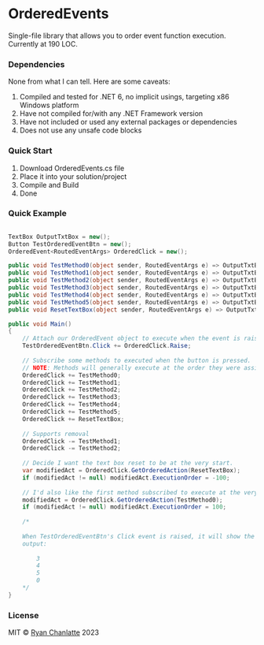 # OrderedEvents

Single-file library that allows you to order event function execution. Currently
at 190 LOC.

### Dependencies

None from what I can tell. 
Here are some caveats:

1. Compiled and tested for .NET 6, no implicit usings, targeting x86 Windows platform
2. Have not compiled for/with any .NET Framework version
3. Have not included or used any external packages or dependencies
4. Does not use any unsafe code blocks

### Quick Start

1. Download OrderedEvents.cs file
2. Place it into your solution/project
3. Compile and Build
4. Done

### Quick Example

```cs

TextBox OutputTxtBox = new();
Button TestOrderedEventBtn = new();
OrderedEvent<RoutedEventArgs> OrderedClick = new();

public void TestMethod0(object sender, RoutedEventArgs e) => OutputTxtBox.Text += $"0\n";
public void TestMethod1(object sender, RoutedEventArgs e) => OutputTxtBox.Text += $"1\n";
public void TestMethod2(object sender, RoutedEventArgs e) => OutputTxtBox.Text += $"2\n";
public void TestMethod3(object sender, RoutedEventArgs e) => OutputTxtBox.Text += $"3\n";
public void TestMethod4(object sender, RoutedEventArgs e) => OutputTxtBox.Text += $"4\n";
public void TestMethod5(object sender, RoutedEventArgs e) => OutputTxtBox.Text += $"5\n";
public void ResetTextBox(object sender, RoutedEventArgs e) => OutputTxtBox.Text = string.Empty;

public void Main()
{
	// Attach our OrderedEvent object to execute when the event is raised.
	TestOrderedEventBtn.Click += OrderedClick.Raise;
	
	// Subscribe some methods to executed when the button is pressed.
	// NOTE: Methods will generally execute at the order they were assigned.
	OrderedClick += TestMethod0;
	OrderedClick += TestMethod1;
	OrderedClick += TestMethod2;
	OrderedClick += TestMethod3;
	OrderedClick += TestMethod4;
	OrderedClick += TestMethod5;
	OrderedClick += ResetTextBox;
	
	// Supports removal
	OrderedClick -= TestMethod1;
	OrderedClick -= TestMethod2;
	
	// Decide I want the text box reset to be at the very start.
	var modifiedAct = OrderedClick.GetOrderedAction(ResetTextBox);
	if (modifiedAct != null) modifiedAct.ExecutionOrder = -100;
	
	// I'd also like the first method subscribed to execute at the very end instead.
	modifiedAct = OrderedClick.GetOrderedAction(TestMethod0);
	if (modifiedAct != null) modifiedAct.ExecutionOrder = 100;
	
	/*
	
	When TestOrderedEventBtn's Click event is raised, it will show the following
	output:
	
		3
		4
		5
		0
	*/
}

```

### License
MIT © [Ryan Chanlatte](https://github.com/rchanlatte95) 2023 